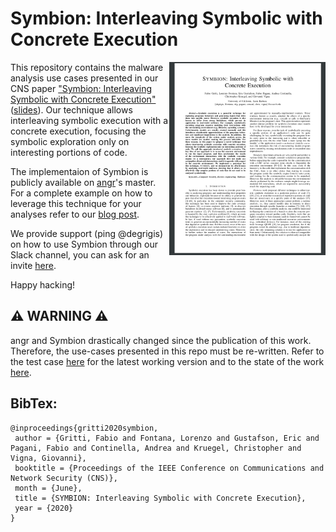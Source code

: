 # Symbion: Interleaving Symbolic with Concrete Execution
<a href="https://seclab.cs.ucsb.edu/files/publications/gritti2020_symbion.pdf"> <img align="right" width="250"  src="symbion_paper.png"> </a>

This repository contains the malware analysis use cases presented in our CNS paper <a href="https://seclab.cs.ucsb.edu/files/publications/gritti2020_symbion.pdf">"Symbion: Interleaving Symbolic with Concrete Execution"</a> (<a href="symbion_slides.pdf">slides</a>). Our technique allows interleaving symbolic execution with a concrete execution, focusing the symbolic exploration only on interesting portions of code. 

The implementaion of Symbion is publicly available on <a href="https://github.com/angr/angr">angr</a>'s master.
For a complete example on how to leverage this technique for your analyses refer to our <a href="https://angr.io/blog/angr_symbion/">blog post</a>.

We provide support (ping @degrigis) on how to use Symbion through our Slack channel, you can ask for an invite <a href="https://angr.io/invite/.">here</a>.


Happy hacking!

## :warning: WARNING :warning:
angr and Symbion drastically changed since the publication of this work. Therefore, the use-cases presented in this repo must be re-written. 
Refer to the test case [here](https://github.com/angr/angr-targets/blob/master/tests/test_concrete_not_packed_elf64.py) for the latest working version and to the state of the work [here](https://github.com/angr/angr/issues/2701).

## BibTex:
```
@inproceedings{gritti2020symbion,
 author = {Gritti, Fabio and Fontana, Lorenzo and Gustafson, Eric and Pagani, Fabio and Continella, Andrea and Kruegel, Christopher and Vigna, Giovanni},
 booktitle = {Proceedings of the IEEE Conference on Communications and Network Security (CNS)},
 month = {June},
 title = {SYMBION: Interleaving Symbolic with Concrete Execution},
 year = {2020}
}
```
